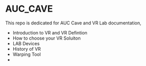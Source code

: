 # AUC_CAVE

This repo is dedicated for AUC Cave and VR Lab documentation,
- Introduction to VR and VR Defintion
- How to choose your VR Soluiton
- LAB Devices
- History of VR
- Warping Tool
- 
